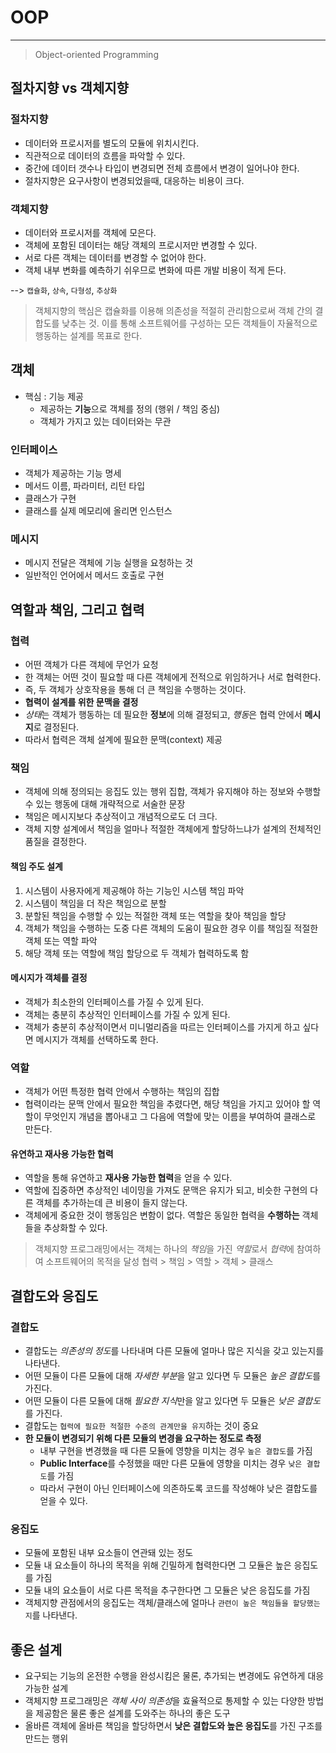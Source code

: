# OOP

---

> Object-oriented Programming

## 절차지향 vs 객체지향

### 절차지향

- 데이터와 프로시저를 별도의 모듈에 위치시킨다.
- 직관적으로 데이터의 흐름을 파악할 수 있다.
- 중간에 데이터 갯수나 타입이 변경되면 전체 흐름에서 변경이 일어나야 한다.
- 절차지향은 요구사항이 변경되었을때, 대응하는 비용이 크다.

### 객체지향

- 데이터와 프로시저를 객체에 모은다.
- 객체에 포함된 데이터는 해당 객체의 프로시저만 변경할 수 있다.
- 서로 다른 객체는 데이터를 변경할 수 없어야 한다.
- 객체 내부 변화를 예측하기 쉬우므로 변화에 따른 개발 비용이 적게 든다.

--> `캡슐화`, `상속`, `다형성`, `추상화`

> 객체지향의 핵심은 캡슐화를 이용해 의존성을 적절히 관리함으로써 객체 간의 결합도를 낮추는 것. 이를 통해 소프트웨어를 구성하는 모든 객체들이 자율적으로 행동하는 설계를 목표로 한다.

## 객체

- 핵심 : 기능 제공
    - 제공하는 **기능**으로 객체를 정의 (행위 / 책임 중심)
    - 객체가 가지고 있는 데이터와는 무관

### 인터페이스

- 객체가 제공하는 기능 명세
- 메서드 이름, 파라미터, 리턴 타입
- 클래스가 구현
- 클래스를 실제 메모리에 올리면 인스턴스

### 메시지

- 메시지 전달은 객체에 기능 실행을 요청하는 것
- 일반적인 언어에서 메서드 호출로 구현

## 역할과 책임, 그리고 협력

### 협력

- 어떤 객체가 다른 객체에 무언가 요청
- 한 객체는 어떤 것이 필요할 때 다른 객체에게 전적으로 위임하거나 서로 협력한다.
- 즉, 두 객체가 상호작용을 통해 더 큰 책임을 수행하는 것이다.
- **협력이 설계를 위한 문맥을 결정**
- *상태*는 객체가 행동하는 데 필요한 **정보**에 의해 결정되고, *행동*은 협력 안에서 **메시지**로 결정된다.
- 따라서 협력은 객체 설계에 필요한 문맥(context) 제공

### 책임

- 객체에 의해 정의되는 응집도 있는 행위 집합, 객체가 유지해야 하는 정보와 수행할 수 있는 행동에 대해 개략적으로 서술한 문장
- 책임은 메시지보다 추상적이고 개념적으로도 더 크다.
- 객체 지향 설계에서 책임을 얼마나 적절한 객체에게 할당하느냐가 설계의 전체적인 품질을 결정한다.

#### 책임 주도 설계

1. 시스템이 사용자에게 제공해야 하는 기능인 시스템 책임 파악
2. 시스템이 책임을 더 작은 책임으로 분할
3. 분할된 책임을 수행할 수 있는 적절한 객체 또는 역할을 찾아 책임을 할당
4. 객체가 책임을 수행하는 도중 다른 객체의 도움이 필요한 경우 이를 책임질 적절한 객체 또는 역할 파악
5. 해당 객체 또는 역할에 책임 할당으로 두 객체가 협력하도록 함

#### 메시지가 객체를 결정

- 객체가 최소한의 인터페이스를 가질 수 있게 된다.
- 객체는 충분히 추상적인 인터페이스를 가질 수 있게 된다.
- 객체가 충분히 추상적이면서 미니멀리즘을 따르는 인터페이스를 가지게 하고 싶다면 메시지가 객체를 선택하도록 한다.

### 역할

- 객체가 어떤 특정한 협력 안에서 수행하는 책임의 집합
- 협력이라는 문맥 안에서 필요한 책임을 추렸다면, 해당 책임을 가지고 있어야 할 역할이 무엇인지 개념을 뽑아내고 그 다음에 역할에 맞는 이름을 부여하여 클래스로 만든다.

#### 유연하고 재사용 가능한 협력

- 역할을 통해 유연하고 **재사용 가능한 협력**을 얻을 수 있다.
- 역할에 집중하면 추상적인 네이밍을 가져도 문맥은 유지가 되고, 비슷한 구현의 다른 객체를 추가하는데 큰 비용이 들지 않는다.
- 객체에게 중요한 것이 행동임은 변함이 없다. 역할은 동일한 협력을 **수행하는** 객체들을 추상화할 수 있다.

> 객체지향 프로그래밍에서는 객체는 하나의 *책임*을 가진 *역할*로서 *협력*에 참여하여 소프트웨어의 목적을 달성
> 협력 > 책임 > 역할 > 객체 > 클래스


## 결합도와 응집도

### 결합도

- 결합도는 *의존성의 정도*를 나타내며 다른 모듈에 얼마나 많은 지식을 갖고 있는지를 나타낸다.
- 어떤 모듈이 다른 모듈에 대해 *자세한 부분*을 알고 있다면 두 모듈은 *높은 결합도*를 가진다.
- 어떤 모듈이 다른 모듈에 대해 *필요한 지식*만을 알고 있다면 두 모듈은 *낮은 결합도*를 가진다.
- 결합도는 `협력에 필요한 적절한 수준의 관계만을 유지`하는 것이 중요
- **한 모듈이 변경되기 위해 다른 모듈의 변경을 요구하는 정도로 측정**
    - 내부 구현을 변경했을 때 다른 모듈에 영향을 미치는 경우 `높은 결합도`를 가짐
    - **Public Interface**를 수정했을 때만 다른 모듈에 영향을 미치는 경우 `낮은 결합도`를 가짐
    - 따라서 구현이 아닌 인터페이스에 의존하도록 코드를 작성해야 낮은 결합도를 얻을 수 있다.

### 응집도

- 모듈에 포함된 내부 요소들이 연관돼 있는 정도
- 모듈 내 요소들이 하나의 목적을 위해 긴밀하게 협력한다면 그 모듈은 높은 응집도를 가짐
- 모듈 내의 요소들이 서로 다른 목적을 추구한다면 그 모듈은 낮은 응집도를 가짐
- 객체지향 관점에서의 응집도는 객체/클래스에 얼마나 `관련이 높은 책임들을 할당했는지`를 나타낸다.

## 좋은 설계

- 요구되는 기능의 온전한 수행을 완성시킴은 물론, 추가되는 변경에도 유연하게 대응 가능한 설계
- 객체지향 프로그래밍은 *객체 사이 의존성*을 효율적으로 통제할 수 있는 다양한 방법을 제공함은 물론 좋은 설계를 도와주는 하나의 좋은 도구
- 올바른 객체에 올바른 책임을 할당하면서 **낮은 결합도와 높은 응집도**를 가진 구조를 만드는 행위
